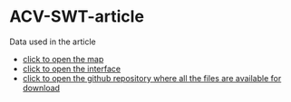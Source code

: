 # ACV-SWT-article
Data used in the article

- [click to open the map](./map/map_generation.html)
- [click to open the interface](./interface/trace_animation_bokeh.html)
- [click to open the github repository where all the files are available for download](https://github.com/vlechappe/ACV-SWT-article)

